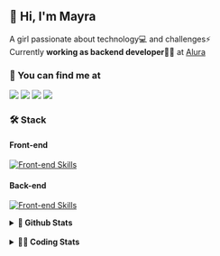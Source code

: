 ## 👋 Hi, I'm Mayra

A girl passionate about technology💻 and challenges⚡  
Currently **working as backend developer**👩‍💻 at [Alura](https://www.alura.com.br)   

### 💬 You can find me at

<a href="https://mayra.dev" target="_blank" rel="noopener"><img src="https://img.shields.io/badge/-mayra.dev-005FED?style=flat&logo=Google-chrome&logoColor=white"/></a>
<a href="https://linkedin.com/in/mayraamaral" target="_blank" rel="noopener"><img src="https://img.shields.io/badge/-/mayraamaral-0077B5?style=flat&logo=Linkedin&logoColor=white"/></a>
<a href="mailto:mayra@mayra.dev" target="_blank" rel="noopener"><img src="https://img.shields.io/badge/-mayra@mayra.dev-D14836?style=flat&logo=Gmail&logoColor=white"/></a>
<a href="" target="_blank" rel="noopener"><img src="https://img.shields.io/badge/-mayraamaral-7289DA?style=flat&logo=Discord&logoColor=white"/></a>

### 🛠️ Stack
#### Front-end

[![Front-end Skills](https://skillicons.dev/icons?i=react,next,angular,redux,styledcomponents,html,css,sass,js,ts,figma)](https://skillicons.dev)
#### Back-end

[![Front-end Skills](https://skillicons.dev/icons?i=java,spring,hibernate,aws,idea,postgres,mysql,git,linux,bash,nodejs,docker,kubernetes,jenkins)](https://skillicons.dev)


<details>
    <summary><strong>📌 Github Stats</strong></summary>
    <br />
    <div align="center">
        <table>
      <td><img height="160em" src="https://github-readme-stats.vercel.app/api?username=mayraamaral&show_icons=true&theme=algolia&hide_border=true&hide=stars&count_private=true" alt="Readme stats"></td>
      <td><img height="160em" src="https://github-readme-stats.vercel.app/api/top-langs/?username=mayraamaral&&layout=compact&&theme=algolia&hide_border=true&langs_count=6" alt="Language stats"></td>
       </table>
  </div> 
    

  <p align="center">
    <img src="https://github-readme-streak-stats.herokuapp.com?user=mayraamaral&theme=dark&hide_border=true&date_format=j%20M%5B%20Y%5D&locale=pt-br&background=050F2C&ring=0195DD&fire=23AA7D&currStreakLabel=23AA7D" alt="Streak stats">
  </p> 
</details>

<br />

<details>
  <summary><strong>👩‍💻 Coding Stats</strong></summary>
  <br />
  
  <!--START_SECTION:waka-->
![Code Time](http://img.shields.io/badge/Code%20Time-497%20hrs%2034%20mins-blue)

**🐱 My GitHub Data** 

> 📦 583.6 kB Used in GitHub's Storage 
 > 
> 🏆 614 Contributions in the Year 2024
 > 
> 🚫 Not Opted to Hire
 > 
> 📜 57 Public Repositories 
 > 
> 🔑 32 Private Repositories 
 > 
**I'm an Early 🐤** 

```text
🌞 Morning                3057 commits        ██████░░░░░░░░░░░░░░░░░░░   23.96 % 
🌆 Daytime                7547 commits        ███████████████░░░░░░░░░░   59.16 % 
🌃 Evening                1944 commits        ████░░░░░░░░░░░░░░░░░░░░░   15.24 % 
🌙 Night                  210 commits         ░░░░░░░░░░░░░░░░░░░░░░░░░   01.65 % 
```
📅 **I'm Most Productive on Wednesday** 

```text
Monday                   1566 commits        ███░░░░░░░░░░░░░░░░░░░░░░   12.27 % 
Tuesday                  1364 commits        ███░░░░░░░░░░░░░░░░░░░░░░   10.69 % 
Wednesday                5067 commits        ██████████░░░░░░░░░░░░░░░   39.72 % 
Thursday                 2833 commits        ██████░░░░░░░░░░░░░░░░░░░   22.21 % 
Friday                   1270 commits        ██░░░░░░░░░░░░░░░░░░░░░░░   09.95 % 
Saturday                 272 commits         █░░░░░░░░░░░░░░░░░░░░░░░░   02.13 % 
Sunday                   386 commits         █░░░░░░░░░░░░░░░░░░░░░░░░   03.03 % 
```


📊 **This Week I Spent My Time On** 

```text
🕑︎ Time Zone: America/Sao_Paulo

💬 Programming Languages: 
Java                     4 hrs 58 mins       ████████████░░░░░░░░░░░░░   49.60 % 
JavaScript               3 hrs 25 mins       █████████░░░░░░░░░░░░░░░░   34.17 % 
CSS                      43 mins             ██░░░░░░░░░░░░░░░░░░░░░░░   07.27 % 
Properties               20 mins             █░░░░░░░░░░░░░░░░░░░░░░░░   03.47 % 
Java Properties          19 mins             █░░░░░░░░░░░░░░░░░░░░░░░░   03.22 % 

🔥 Editors: 
IntelliJ IDEA            9 hrs 53 mins       █████████████████████████   98.60 % 
VS Code                  8 mins              ░░░░░░░░░░░░░░░░░░░░░░░░░   01.40 % 

💻 Operating System: 
Linux                    10 hrs 2 mins       █████████████████████████   100.00 % 
```

**I Mostly Code in Java** 

```text
Java                     123 repos           ███████░░░░░░░░░░░░░░░░░░   27.39 % 
HTML                     111 repos           ██████░░░░░░░░░░░░░░░░░░░   24.72 % 
JavaScript               102 repos           ██████░░░░░░░░░░░░░░░░░░░   22.72 % 
TypeScript               91 repos            █████░░░░░░░░░░░░░░░░░░░░   20.27 % 
Dockerfile               1 repo              ░░░░░░░░░░░░░░░░░░░░░░░░░   00.22 % 
```




 Last Updated on 21/08/2024 19:10:45 UTC
<!--END_SECTION:waka-->

</details>
